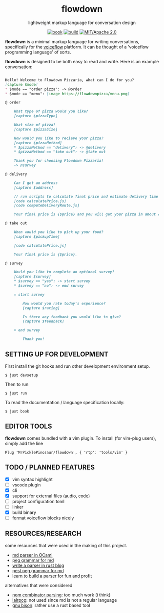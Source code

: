 
<div align="center">

# flowdown

lightweight markup language for conversation design

[![book](https://img.shields.io/badge/book-website-orange)](https://mrpicklepinosaur.github.io/flowdown/)
[![build](https://github.com/MrPicklePinosaur/flowdown/workflows/Release/badge.svg)](https://github.com/MrPicklePinosaur/flowdown/actions)
[![MIT/Apache 2.0](https://img.shields.io/badge/license-MIT%2FApache-blue.svg)](#)

</div>

**flowdown** is a minimal markup language for writing conversations,
specifically for the [voiceflow](https://github.com/voiceflow) platform. It can
be thought of a 'voiceflow programming language' of sorts.

**flowdown** is designed to be both easy to read and write. Here is an example
conversation:
```markdown

Hello! Welcome to Flowdown Pizzaria, what can I do for you?
[capture $mode]
* $mode == "order pizza": -> @order
* $mode == "menu": [image https://flowdownpizza/menu.png]

@ order

    What type of pizza would you like?
    [capture $pizzaType]

    What size of pizza?
    [capture $pizzaSize]

    How would you like to recieve your pizza?
    [capture $pizzaMethod]
    * $pizzaMethod == "delivery": -> @delivery
    * $pizzaMethod == "take out": -> @take out

    Thank you for choosing Flowdown Pizzaria!
    -> @survey

@ delivery

    Can I get an address
    [capture $address]

    // run scripts to calculate final price and estimate delivery time
    [code calculatePrice.js]
    [code computeDeliveryRoute.js]

    Your final price is {$price} and you will get your pizza in about {$deliveryTime}! 

@ take out

    When would you like to pick up your food?
    [capture $pickupTime]

    [code calculatePrice.js]

    Your final price is {$price}.

@ survey

    Would you like to complete an optional survey?
    [capture $survey]
    * $survey == "yes": -> start survey
    * $survey == "no": -> end survey

    = start survey

        How would you rate today's experience?
        [capture $rating]

        Is there any feedback you would like to give?
        [capture $feedback]

    = end survey

        Thank you!

```

## SETTING UP FOR DEVELOPMENT

First install the git hooks and run other development environment setup.
```
$ just devsetup
```

Then to run
```
$ just run
```

To read the documentation / language specification locally:
```
$ just book
```

## EDITOR TOOLS

**flowdown** comes bundled with a vim plugin. To install (for vim-plug users),
simply add the line
```
Plug 'MrPicklePinosaur/flowdown', { 'rtp': 'tools/vim' }
```

## TODO / PLANNED FEATURES

- [x] vim syntax highlight
- [ ] vscode plugin
- [x] cli
- [x] support for external files (audio, code)
- [ ] project configuration toml
- [ ] linker
- [x] build binary
- [ ] format voiceflow blocks nicely

## RESOURCES/RESEARCH

some resources that were used in the making of this project.
- [md parser in OCaml](https://github.com/MFP/OcsiBlog/blob/master/simple_markup.ml)
- [peg grammar for md](https://github.com/jgm/peg-markdown/blob/master/markdown_parser.leg)
- [write a parser in rust blog](https://adriann.github.io/rust_parser.html)
- [pest peg grammar for md](https://github.com/kivikakk/comrak/blob/main/src/lexer.pest)
- [learn to build a parser for fun and profit](https://medium.com/code-zen/learn-to-build-a-parser-in-rust-for-fun-and-profit-e22ca0e0ce4c)

alternatives that were considered
- [nom combinator parsing](https://github.com/Geal/nom): too much work (i think)
- [lalrpop](https://github.com/lalrpop/lalrpop): not used since md is not a regular language
- [gnu bison](https://en.wikipedia.org/wiki/GNU_Bison): rather use a rust based tool

